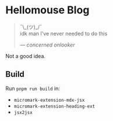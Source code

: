 # Hellomouse Blog

> ¯\\\_(ツ)\_/¯  
> idk man I've never needed to do this
>
> &mdash; <cite>concerned onlooker</cite>

Not a good idea.

## Build

Run `pnpm run build` in:

- `micromark-extension-mdx-jsx`
- `micromark-extension-heading-ext`
- `jsx2jsx`
